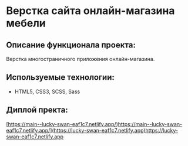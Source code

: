 # Верстка сайта онлайн-магазина мебели 

## Описание функционала проекта:
Верстка многостраничного приложения онлайн-магазина. 

## Используемые технологии:
- HTML5, CSS3, SCSS, Sass

## Диплой пректа:
[https://main--lucky-swan-eaf1c7.netlify.app/)https://main--lucky-swan-eaf1c7.netlify.app/](https://lucky-swan-eaf1c7.netlify.app)https://lucky-swan-eaf1c7.netlify.app
